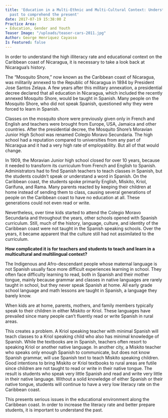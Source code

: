 ```yaml
---
title: 'Education in a Multi-Ethnic and Multi-Cultural Context: Understanding the
  past to comprehend the present'
date: 2017-07-19 15:38:00 Z
Practice Area:
- Education, Gender and Youth
Teaser Image: "/uploads/teaser-cars-2011.jpg"
Author: George Henriquez Cayasso
Is Featured: false
---
```


In order to understand the high illiteracy rate and educational context on the Caribbean coast of Nicaragua, it is necessary to take a look back at Nicaragua’s history.

The “Mosquito Shore,” now known as the Caribbean coast of Nicaragua, was militarily annexed to the Republic of Nicaragua in 1894 by President Jose Santos Zelaya. A few years after this military annexation, a presidential decree declared that all education in Nicaragua, which included the recently annexed Mosquito Shore, would be taught in Spanish. Many people on the Mosquito Shore, who did not speak Spanish, questioned why they were forced to learn in Spanish.

Classes on the mosquito shore were previously given only in French and English and teachers were brought from Europe, USA, Jamaica and other countries. After the presidential decree, the Mosquito Shore’s Moravian Junior High School was renamed Colegio Moravo Secundaria. The high school had a reputation compared to universities from any part of Nicaragua and it had a very high rate of employability. But all of that would change.

In 1909, the Moravian Junior high school closed for over 10 years, because it needed to transform its curriculum from French and English to Spanish. Administrators had to find Spanish teachers to teach classes in Spanish, but the students couldn’t speak or understand a word in Spanish. On the Caribbean coast, the students spoke primarily English, Miskito, Kriol, Garifuna, and Rama. Many parents reacted by keeping their children at home instead of sending them to class, causing several generations of people on the Caribbean coast to have no education at all. These generations could not even read or write.

Nevertheless, over time kids started to attend the Colegio Moravo Secundaria and throughout the years, other schools opened with Spanish curriculum. Still, much of the history, language, culture, and identity of the Caribbean coast were not taught in the Spanish speaking schools. Over the years, it became apparent that the culture still had not assimilated to the curriculum. 
 
**How complicated it is for teachers and students to teach and learn in a multicultural and multilingual context?**

The Indigenous and Afro-descendant people whose maternal language is not Spanish usually face more difficult experiences learning in school. They often face difficulty learning to read, both in Spanish and their mother tongue, mainly because grammar and classes in native languages are rarely taught in school, but they never speak Spanish at home. All early grade school language and math lessons are taught in Spanish, a language they barely know.

When kids are at home, parents, mothers, and family members typically speak to their children in either Miskito or Kriol. These languages have prevailed since many people can’t fluently read or write Spanish in rural areas. 

This creates a problem. A Kriol speaking teacher with minimal Spanish will teach classes to a Kriol speaking child who also has minimal knowledge of Spanish. While the textbooks are in Spanish, teachers often resort to speaking Kriol or another native language. In another city, a Miskito teacher who speaks only enough Spanish to communicate, but does not know Spanish grammar, will use Spanish text to teach Miskito speaking children. 
Good intentions to bring Miskito or Kriol textbooks to rural areas are futile since children are not taught to read or write in their native tongue. The result is students who speak very little Spanish and read and write very little in their native language. Without a solid knowledge of either Spanish or their native tongue, students will continue to have a very low literacy rate on the Caribbean coast. 

This presents serious issues in the educational environment along the Caribbean coast. In order to increase the literacy rate and better prepare students, it is important to understand the past.  